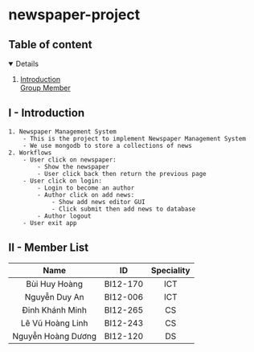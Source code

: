 # newspaper-project

## Table of content
<details open="open">
    <summary="Table of Contents"></summary>
    <ol>
        <li><a href="#Introduction">Introduction</a></li>
        </li><a href="#Member List">Group Member</a></li>
    </ol>

## I - Introduction
    1. Newspaper Management System
        - This is the project to implement Newspaper Management System
        - We use mongodb to store a collections of news
    2. Workflows
        - User click on newspaper:
            - Show the newspaper
            - User click back then return the previous page
        - User click on login:
            - Login to become an author
            - Author click on add news:
                - Show add news editor GUI
                - Click submit then add news to database
            - Author logout
        - User exit app
## II - Member List
|Name|ID|Speciality|
|:-:|:-:|:-:|
|Bùi Huy Hoàng|BI12-170|ICT|
|Nguyễn Duy An|BI12-006|ICT|
|Đinh Khánh Minh|BI12-265|CS|
|Lê Vũ Hoàng Linh|BI12-243|CS|
|Nguyễn Hoàng Dương|BI12-120|DS|

